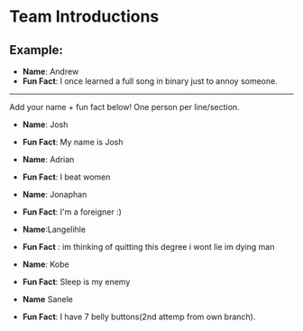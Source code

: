 # Team Introductions

## Example:
- **Name**: Andrew
- **Fun Fact**: I once learned a full song in binary just to annoy someone.

---

Add your name + fun fact below! One person per line/section.

- **Name**: Josh
- **Fun Fact**: My name is Josh

- **Name**: Adrian
- **Fun Fact**: I beat women

-  **Name**: Jonaphan
- **Fun Fact**: I'm a foreigner :)

- **Name**:Langelihle
- **Fun Fact** : im thinking of quitting this degree i wont lie im dying man

- **Name**: Kobe
- **Fun Fact**: Sleep is my enemy

- **Name** Sanele
- **Fun Fact**: I have 7 belly buttons(2nd attemp from own branch).
  
